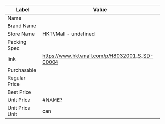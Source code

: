 | Label           | Value                                          |
| --------------- | ---------------------------------------------- |
| Name            |                                                |
| Brand Name      |                                                |
| Store Name      | HKTVMall - undefined                           |
| Packing Spec    |                                                |
| link            | https://www.hktvmall.com/p/H8032001_S_SD-00004 |
| Purchasable     |                                                |
| Regular Price   |                                                |
| Best Price      |                                                |
| Unit Price      | #NAME?                                         |
| Unit Price Unit | can                                            |
